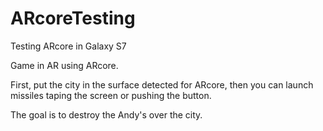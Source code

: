 # ARcoreTesting
Testing ARcore in Galaxy S7

Game in AR using ARcore.

First, put the city in the surface detected for ARcore, then you can launch missiles taping the screen or pushing the button.

The goal is to destroy the Andy's over the city.
